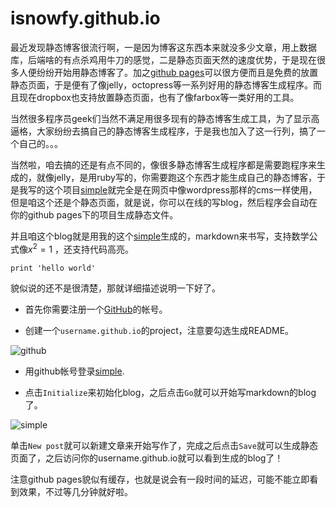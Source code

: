 isnowfy.github.io
=================
最近发现静态博客很流行啊，一是因为博客这东西本来就没多少文章，用上数据库，后端啥的有点杀鸡用牛刀的感觉，二是静态页面天然的速度优势，于是现在很多人便纷纷开始用静态博客了。加之[github pages](https://pages.github.com/)可以很方便而且是免费的放置静态页面，于是便有了像jelly，octopress等一系列好用的静态博客生成程序。而且现在dropbox也支持放置静态页面，也有了像farbox等一类好用的工具。

当然很多程序员geek们当然不满足用很多现有的静态博客生成工具，为了显示高逼格，大家纷纷去搞自己的静态博客生成程序，于是我也加入了这一行列，搞了一个自己的。。。

当然啦，咱去搞的还是有点不同的，像很多静态博客生成程序都是需要跑程序来生成的，就像jelly，是用ruby写的，你需要跑这个东西才能生成自己的静态博客，于是我写的这个项目[simple](https://github.com/isnowfy/simple)就完全是在网页中像wordpress那样的cms一样使用，但是咱这个还是个静态页面，就是说，你可以在线的写blog，然后程序会自动在你的github pages下的项目生成静态文件。

并且咱这个blog就是用我的这个[simple](https://github.com/isnowfy/simple)生成的，markdown来书写，支持数学公式像$x^2=1$ ，还支持代码高亮。

~~~~{python}
print 'hello world'
~~~~

貌似说的还不是很清楚，那就详细描述说明一下好了。

* 首先你需要注册一个[GitHub](https://github.com)的帐号。

* 创建一个`username.github.io`的project，注意要勾选生成README。

![github](http://isnowfy.github.io/img/GitHub_Pages.png)

* 用github帐号登录[simple](https://github.com/isnowfy/simple).

* 点击`Initialize`来初始化blog，之后点击`Go`就可以开始写markdown的blog了。

![simple](http://isnowfy.github.io/img/Simple.png)

单击`New post`就可以新建文章来开始写作了，完成之后点击`Save`就可以生成静态页面了，之后访问你的username.github.io就可以看到生成的blog了！

注意github pages貌似有缓存，也就是说会有一段时间的延迟，可能不能立即看到效果，不过等几分钟就好啦。

